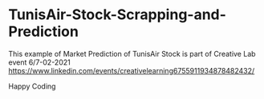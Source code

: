 # TunisAir-Stock-Scrapping-and-Prediction

This example of Market Prediction of TunisAir Stock is part of Creative Lab event 6/7-02-2021
https://www.linkedin.com/events/creativelearning6755911934878482432/

Happy Coding
